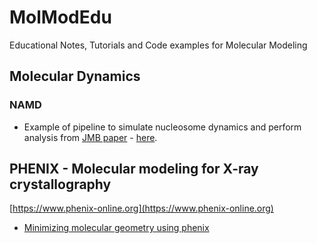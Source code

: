# MolModEdu
Educational Notes, Tutorials and Code examples for Molecular Modeling

## Molecular Dynamics

### NAMD
- Example of pipeline to simulate nucleosome dynamics and perform analysis from [JMB paper](https://www.ncbi.nlm.nih.gov/pubmed/26699921) - [here](MD/NAMD/nucl). 

## PHENIX - Molecular modeling for X-ray crystallography
[https://www.phenix-online.org](https://www.phenix-online.org)
- [Minimizing molecular geometry using phenix](phenix/geo_minim.md)
